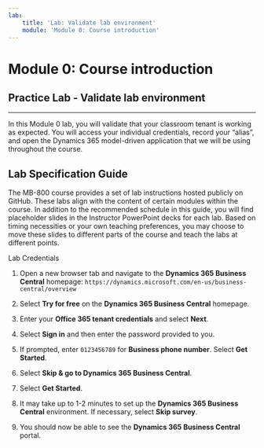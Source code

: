```yaml
---
lab:
    title: 'Lab: Validate lab environment'
    module: 'Module 0: Course introduction'
---
```



Module 0: Course introduction
========================

## Practice Lab - Validate lab environment 

--------

In this Module 0 lab, you will validate that your classroom tenant is working as expected. You will access your individual credentials, record your “alias”, and open the Dynamics 365 model-driven application that we will be using throughout the course. 

Lab Specification Guide
-----------------------

The MB-800 course provides a set of lab instructions hosted publicly on GitHub.
These labs align with the content of certain modules within the course. In
addition to the recommended schedule in this guide, you will find placeholder
slides in the Instructor PowerPoint decks for each lab. Based on timing
necessities or your own teaching preferences, you may choose to move these
slides to different parts of the course and teach the labs at different points.

Lab Credentials

1.  Open a new browser tab and navigate to the **Dynamics 365 Business Central**
    homepage:
    `https://dynamics.microsoft.com/en-us/business-central/overview`

2.  Select **Try for free** on the **Dynamics 365 Business Central**
    homepage.

3.  Enter your **Office 365 tenant credentials** and select **Next**.

4.  Select **Sign in** and then enter the password provided to you.

5.  If prompted, enter `0123456789` for **Business phone number**. Select **Get Started**.

6.  Select **Skip & go to Dynamics 365 Business Central**.

7.  Select **Get Started**.

8.  It may take up to 1-2 minutes to set up the **Dynamics 365 Business Central**
    environment. If necessary, select **Skip survey**.

9.  You should now be able to see the **Dynamics 365 Business Central** portal.
 
